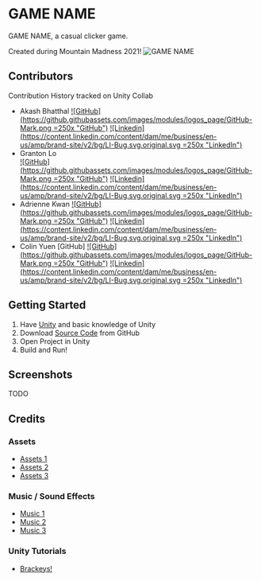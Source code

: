# GAME NAME
GAME NAME, a casual clicker game.

Created during Mountain Madness 2021!
![GAME NAME](https://i.imgur.com/tlBdid2.png "GAME NAME")


## Contributors
Contribution History tracked on Unity Collab
- Akash Bhatthal 
[![GitHub](https://github.githubassets.com/images/modules/logos_page/GitHub-Mark.png =250x "GitHub")](https://github.com/abhatthal)
[![Linkedin](https://content.linkedin.com/content/dam/me/business/en-us/amp/brand-site/v2/bg/LI-Bug.svg.original.svg =250x "LinkedIn")](https://www.linkedin.com/in/akash-bhatthal/)
- Granton Lo  
[![GitHub](https://github.githubassets.com/images/modules/logos_page/GitHub-Mark.png =250x "GitHub")](https://github.com/granbraan) 
[![Linkedin](https://content.linkedin.com/content/dam/me/business/en-us/amp/brand-site/v2/bg/LI-Bug.svg.original.svg =250x "LinkedIn")](https://www.linkedin.com/in/granton-lo-0589a5140/)
- Adrienne Kwan 
[![GitHub](https://github.githubassets.com/images/modules/logos_page/GitHub-Mark.png =250x "GitHub")](https://github.com/papashirogane) 
[![Linkedin](https://content.linkedin.com/content/dam/me/business/en-us/amp/brand-site/v2/bg/LI-Bug.svg.original.svg =250x "LinkedIn")](https://www.linkedin.com/in/akwan/)
- Colin Yuen 
[GitHub]
[![GitHub](https://github.githubassets.com/images/modules/logos_page/GitHub-Mark.png =250x "GitHub")](https://github.com/ColinKYuen) 
[![Linkedin](https://content.linkedin.com/content/dam/me/business/en-us/amp/brand-site/v2/bg/LI-Bug.svg.original.svg =250x "LinkedIn")](https://www.linkedin.com/in/colinyuen)

## Getting Started
1. Have [Unity](https://unity.com/) and basic knowledge of Unity
2. Download [Source Code](https://github.com/ColinKYuen/Mountain-Madness-2021/archive/master.zip) from GitHub
3. Open Project in Unity
4. Build and Run!

## Screenshots
TODO

## Credits
### Assets
- [Assets 1](TODO)
- [Assets 2](TODO)
- [Assets 3](TODO)
### Music / Sound Effects
- [Music 1](TODO)
- [Music 2](TODO)
- [Music 3](TODO)
### Unity Tutorials
- [Brackeys!](https://www.youtube.com/channel/UCYbK_tjZ2OrIZFBvU6CCMiA)

